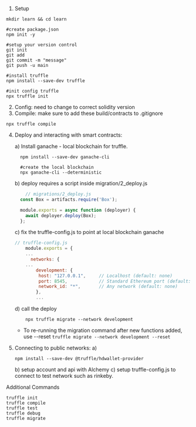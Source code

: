 1) Setup
````
mkdir learn && cd learn

#create package.json
npm init -y

#setup your version control
git init
git add
git commit -m "message"
git push -u main

#install truffle
npm install --save-dev truffle

#init config truffle
npx truffle init

````

2) Config: need to change to correct solidity version
3) Compile: make sure to add these build/contracts to .gitignore
````
npx truffle compile
````
4) Deploy and interacting with smart contracts:

      a) Install ganache - local blockchain for truffle.
      ````
        npm install --save-dev ganache-cli

        #create the local blockchain
        npx ganache-cli --deterministic
      ````
      b) deploy requires a script inside migration/2_deploy.js
      ````javascript
          // migrations/2_deploy.js
        const Box = artifacts.require('Box');

        module.exports = async function (deployer) {
          await deployer.deploy(Box);
        };
      ````
      c) fix the truffle-config.js to point at local blockchain ganache
      ````javascript
      // truffle-config.js
          module.exports = {
          ...
            networks: {
          ...
              development: {
               host: "127.0.0.1",     // Localhost (default: none)
               port: 8545,            // Standard Ethereum port (default: none)
               network_id: "*",       // Any network (default: none)
              },
              ...
      ````
      d) call the deploy 
      ````
          npx truffle migrate --network development
      ````
      * To re-running the migration command after new functions added, use --reset
            ````truffle migrate --network development --reset   ````
5) Connecting to public networks:
      a)
      ````
      npm install --save-dev @truffle/hdwallet-provider
      ````
      b) setup account and api with Alchemy
      c) setup truffle-config.js to connect to test network such as rinkeby.
      
 
 Additional Commands
````
truffle init
truffle compile
truffle test
truffle debug
truffle migrate
````


